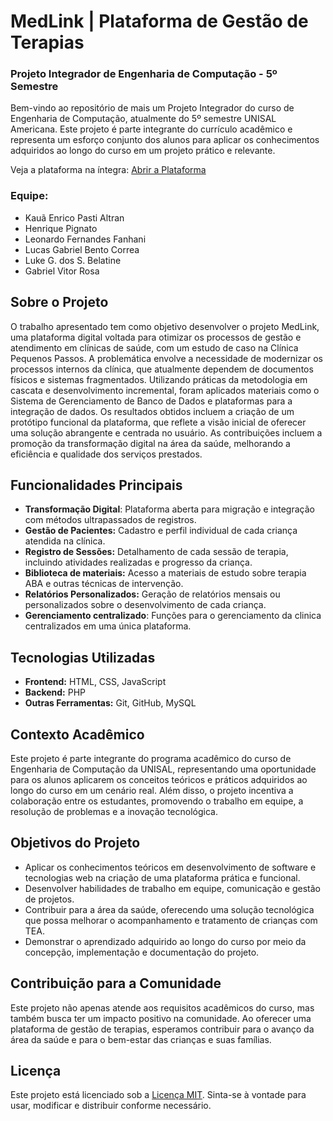 # MedLink   |   Plataforma de Gestão de Terapias
### Projeto Integrador de Engenharia de Computação - 5º Semestre

Bem-vindo ao repositório de mais um Projeto Integrador do curso de Engenharia de Computação, atualmente do 5º semestre UNISAL Americana. Este projeto é parte integrante do currículo acadêmico e representa um esforço conjunto dos alunos para aplicar os conhecimentos adquiridos ao longo do curso em um projeto prático e relevante.

Veja a plataforma na íntegra:
[Abrir a Plataforma](http://proj01.ddnsfree.com)


### Equipe:
* Kauã Enrico Pasti Altran
* Henrique Pignato
* Leonardo Fernandes Fanhani
* Lucas Gabriel Bento Correa
* Luke G. dos S. Belatine
* Gabriel Vitor Rosa


## Sobre o Projeto

O trabalho apresentado tem como objetivo desenvolver o projeto MedLink, uma plataforma digital voltada para otimizar os processos de gestão e atendimento em clínicas de saúde, com um estudo de caso na Clínica Pequenos Passos. A problemática envolve a necessidade de modernizar os processos internos da clínica, que atualmente dependem de documentos físicos e sistemas fragmentados. Utilizando práticas da metodologia em cascata e desenvolvimento incremental, foram aplicados materiais como o Sistema de Gerenciamento de Banco de Dados e plataformas para a integração de dados. Os resultados obtidos incluem a criação de um protótipo funcional da plataforma, que reflete a visão inicial de oferecer uma solução abrangente e centrada no usuário. As contribuições incluem a promoção da transformação digital na área da saúde, melhorando a eficiência e qualidade dos serviços prestados.

## Funcionalidades Principais

- **Transformação Digital**: Plataforma aberta para migração e integração com métodos ultrapassados de registros.
- **Gestão de Pacientes:** Cadastro e perfil individual de cada criança atendida na clínica.
- **Registro de Sessões:** Detalhamento de cada sessão de terapia, incluindo atividades realizadas e progresso da criança.
- **Biblioteca de materiais:** Acesso a materiais de estudo sobre terapia ABA e outras técnicas de intervenção.
- **Relatórios Personalizados:** Geração de relatórios mensais ou personalizados sobre o desenvolvimento de cada criança.
- **Gerenciamento centralizado**: Funções para o gerenciamento da clinica centralizados em uma única plataforma.

## Tecnologias Utilizadas
- **Frontend:** HTML, CSS, JavaScript
- **Backend:** PHP
- **Outras Ferramentas:** Git, GitHub, MySQL


## Contexto Acadêmico

Este projeto é parte integrante do programa acadêmico do curso de Engenharia de Computação da UNISAL, representando uma oportunidade para os alunos aplicarem os conceitos teóricos e práticos adquiridos ao longo do curso em um cenário real. Além disso, o projeto incentiva a colaboração entre os estudantes, promovendo o trabalho em equipe, a resolução de problemas e a inovação tecnológica.

## Objetivos do Projeto

- Aplicar os conhecimentos teóricos em desenvolvimento de software e tecnologias web na criação de uma plataforma prática e funcional.
- Desenvolver habilidades de trabalho em equipe, comunicação e gestão de projetos.
- Contribuir para a área da saúde, oferecendo uma solução tecnológica que possa melhorar o acompanhamento e tratamento de crianças com TEA.
- Demonstrar o aprendizado adquirido ao longo do curso por meio da concepção, implementação e documentação do projeto.

## Contribuição para a Comunidade

Este projeto não apenas atende aos requisitos acadêmicos do curso, mas também busca ter um impacto positivo na comunidade. Ao oferecer uma plataforma de gestão de terapias, esperamos contribuir para o avanço da área da saúde e para o bem-estar das crianças e suas famílias.


## Licença

Este projeto está licenciado sob a [Licença MIT](LICENSE). Sinta-se à vontade para usar, modificar e distribuir conforme necessário.